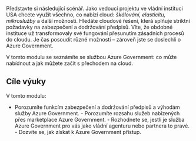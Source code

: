 Představte si následující scénář. Jako vedoucí projektu ve vládní instituci USA chcete využít všechno, co nabízí cloud: *škálování, elasticitu, mikroslužby* a další možnosti. Hledáte cloudové řešení, která splňuje striktní požadavky na zabezpečení a dodržování předpisů. Víte, že obdobné instituce už transformovaly své fungování přesunutím zásadních procesů do cloudu. Je čas posoudit různé možnosti – zároveň jste se doslechli o Azure Government. 

V tomto modulu se seznámíte se službou Azure Government: co může nabídnout a jak můžete začít s přechodem na cloud.

## <a name="learning-objectives"></a>Cíle výuky

V tomto modulu:

   - Porozumíte funkcím zabezpečení a dodržování předpisů a výhodám služby Azure Government.
    - Porozumíte rozsahu služeb nabízených přes marketplace Azure Government.
    - Rozhodnete se, jestli je služba Azure Government pro vás jako vládní agenturu nebo partnera to pravé.
    - Dozvíte se, jak získat k Azure Government přístup.
